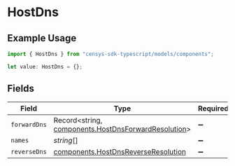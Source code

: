 # HostDns

## Example Usage

```typescript
import { HostDns } from "censys-sdk-typescript/models/components";

let value: HostDns = {};
```

## Fields

| Field                                                                                                      | Type                                                                                                       | Required                                                                                                   | Description                                                                                                |
| ---------------------------------------------------------------------------------------------------------- | ---------------------------------------------------------------------------------------------------------- | ---------------------------------------------------------------------------------------------------------- | ---------------------------------------------------------------------------------------------------------- |
| `forwardDns`                                                                                               | Record<string, [components.HostDnsForwardResolution](../../models/components/hostdnsforwardresolution.md)> | :heavy_minus_sign:                                                                                         | N/A                                                                                                        |
| `names`                                                                                                    | *string*[]                                                                                                 | :heavy_minus_sign:                                                                                         | N/A                                                                                                        |
| `reverseDns`                                                                                               | [components.HostDnsReverseResolution](../../models/components/hostdnsreverseresolution.md)                 | :heavy_minus_sign:                                                                                         | N/A                                                                                                        |